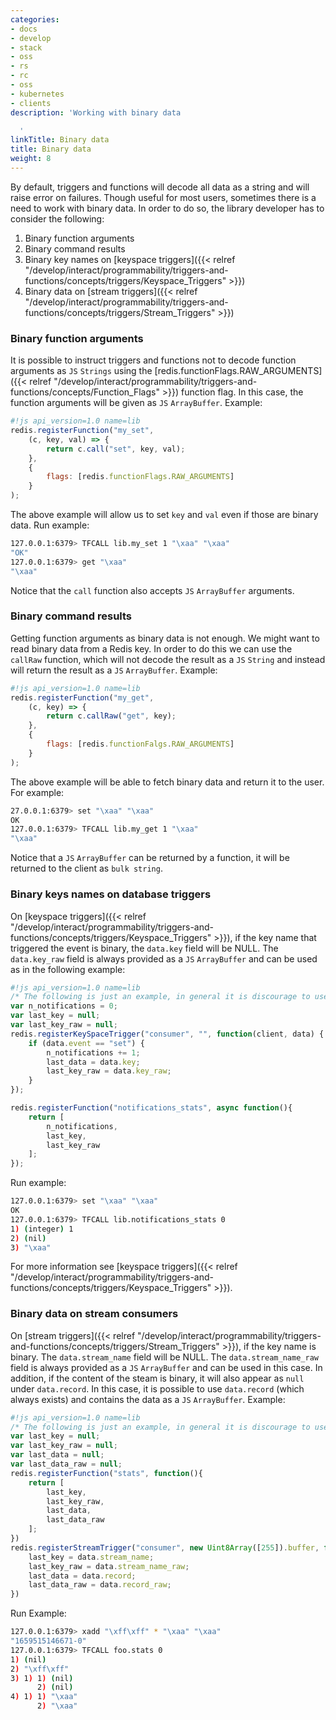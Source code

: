 ```yaml
---
categories:
- docs
- develop
- stack
- oss
- rs
- rc
- oss
- kubernetes
- clients
description: 'Working with binary data

  '
linkTitle: Binary data
title: Binary data
weight: 8
---
```


By default, triggers and functions will decode all data as a string and will raise error on failures. Though useful for most users, sometimes there is a need to work with binary data. In order to do so, the library developer has to consider the following:

1. Binary function arguments
2. Binary command results
3. Binary key names on [keyspace triggers]({{< relref "/develop/interact/programmability/triggers-and-functions/concepts/triggers/Keyspace_Triggers" >}})
4. Binary data on [stream triggers]({{< relref "/develop/interact/programmability/triggers-and-functions/concepts/triggers/Stream_Triggers" >}})

### Binary function arguments

It is possible to instruct triggers and functions not to decode function arguments as `JS` `Strings` using the [redis.functionFlags.RAW_ARGUMENTS]({{< relref "/develop/interact/programmability/triggers-and-functions/concepts/Function_Flags" >}}) function flag. In this case, the function arguments will be given as `JS` `ArrayBuffer`. Example:

```js
#!js api_version=1.0 name=lib
redis.registerFunction("my_set",
    (c, key, val) => {
        return c.call("set", key, val);
    },
    {
        flags: [redis.functionFlags.RAW_ARGUMENTS]
    }
);
```

The above example will allow us to set `key` and `val` even if those are binary data. Run example:

```bash
127.0.0.1:6379> TFCALL lib.my_set 1 "\xaa" "\xaa"
"OK"
127.0.0.1:6379> get "\xaa"
"\xaa"
```

Notice that the `call` function also accepts `JS` `ArrayBuffer` arguments.

### Binary command results

Getting function arguments as binary data is not enough. We might want to read binary data from a Redis key. In order to do this we can use the `callRaw` function, which will not decode the result as a `JS` `String` and instead will return the result as a `JS` `ArrayBuffer`. Example:

```js
#!js api_version=1.0 name=lib
redis.registerFunction("my_get", 
    (c, key) => {
        return c.callRaw("get", key);
    },
    {
        flags: [redis.functionFalgs.RAW_ARGUMENTS]
    }
);
```

The above example will be able to fetch binary data and return it to the user. For example:

```bash
27.0.0.1:6379> set "\xaa" "\xaa"
OK
127.0.0.1:6379> TFCALL lib.my_get 1 "\xaa"
"\xaa"
```

Notice that a `JS` `ArrayBuffer` can be returned by a function, it will be returned to the client as `bulk string`.

### Binary keys names on database triggers

On [keyspace triggers]({{< relref "/develop/interact/programmability/triggers-and-functions/concepts/triggers/Keyspace_Triggers" >}}), if the key name that triggered the event is binary, the `data.key` field will be NULL. The `data.key_raw` field is always provided as a `JS` `ArrayBuffer` and can be used as in the following example:

```js
#!js api_version=1.0 name=lib
/* The following is just an example, in general it is discourage to use globals. */
var n_notifications = 0;
var last_key = null;
var last_key_raw = null;
redis.registerKeySpaceTrigger("consumer", "", function(client, data) {
    if (data.event == "set") {
        n_notifications += 1;
        last_data = data.key;
        last_key_raw = data.key_raw;
    }
});

redis.registerFunction("notifications_stats", async function(){
    return [
        n_notifications,
        last_key,
        last_key_raw
    ];
});
```

Run example:

```bash
127.0.0.1:6379> set "\xaa" "\xaa"
OK
127.0.0.1:6379> TFCALL lib.notifications_stats 0
1) (integer) 1
2) (nil)
3) "\xaa"
```

For more information see [keyspace triggers]({{< relref "/develop/interact/programmability/triggers-and-functions/concepts/triggers/Keyspace_Triggers" >}}).

### Binary data on stream consumers

On [stream triggers]({{< relref "/develop/interact/programmability/triggers-and-functions/concepts/triggers/Stream_Triggers" >}}), if the key name is binary. The `data.stream_name` field will be NULL. The `data.stream_name_raw` field is always provided as a `JS` `ArrayBuffer` and can be used in this case. In addition, if the content of the steam is binary, it will also appear as `null` under `data.record`. In this case, it is possible to use `data.record` (which always exists) and contains the data as a `JS` `ArrayBuffer`. Example:

```js
#!js api_version=1.0 name=lib
/* The following is just an example, in general it is discourage to use globals. */
var last_key = null;
var last_key_raw = null;
var last_data = null;
var last_data_raw = null;
redis.registerFunction("stats", function(){
    return [
        last_key,
        last_key_raw,
        last_data,
        last_data_raw
    ];
})
redis.registerStreamTrigger("consumer", new Uint8Array([255]).buffer, function(c, data){
    last_key = data.stream_name;
    last_key_raw = data.stream_name_raw;
    last_data = data.record;
    last_data_raw = data.record_raw;
})
```

Run Example:

```bash
127.0.0.1:6379> xadd "\xff\xff" * "\xaa" "\xaa"
"1659515146671-0"
127.0.0.1:6379> TFCALL foo.stats 0
1) (nil)
2) "\xff\xff"
3) 1) 1) (nil)
      2) (nil)
4) 1) 1) "\xaa"
      2) "\xaa"

```
